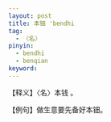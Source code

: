 ```yaml
---
layout: post
title: 本钿 'bendhi
tag:
  - 〈名〉
pinyin: 
  - bendhi
  - benqian
keyword: 
---
```



【释义】〈名〉本钱 。              
               
【例句】做生意要先备好本钿。           
        
 
     
           
     